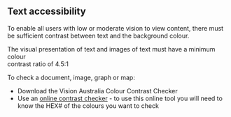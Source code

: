 ## Text accessibility

To enable all users with low or moderate vision to view content, there must be sufficient contrast between text and the background colour.

The visual presentation of text and images of text must have a minimum colour  
 contrast ratio of 4.5:1

To check a document, image, graph or map:

* Download the Vision Australia Colour Contrast Checker
* Use an [online contrast checker](http://snook.ca/technical/colour_contrast/colour.html) - to use this online tool you will need to know the HEX\# of the colours you want to check



